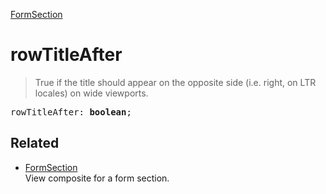 [FormSection](FormSection.md)

# rowTitleAfter

> True if the title should appear on the opposite side (i.e. right, on LTR locales) on wide viewports.

<pre class="docgen_signature">rowTitleAfter: <b>boolean</b>;</pre>

## Related

- [<!--{ref:class}-->FormSection](FormSection.md) \
    View composite for a form section.
